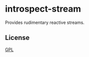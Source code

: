 # introspect-stream

Provides rudimentary reactive streams.

## License

[GPL](https://gnu.org/licenses/gpl.html)
